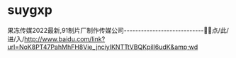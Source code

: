 # suygxp
果冻传媒2022最新,91制片厂制作传媒公司----------------------------🔷🔷点/此/进/入/http://www.baidu.com/link?url=NoK8PT47PahMhFH8Vie_jnciyIKNTTtVBQKpill6udK&amp;wd
